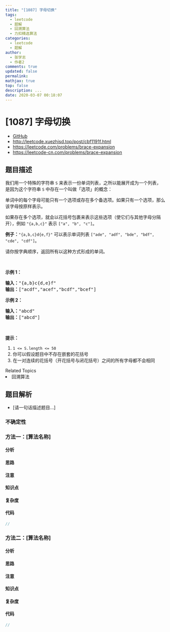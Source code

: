 ```yaml
---
title: "[1087] 字母切换"
tags:
  - leetcode
  - 题解
  - 回溯算法
  - 力扣精选算法
categories:
  - leetcode
  - 题解
author:
  - 张学志
  - 作者2
comments: true
updated: false
permalink:
mathjax: true
top: false
description: ...
date: 2020-03-07 00:18:07
---
```



# [1087] 字母切换
* [GitHub](https://github.com/algoboy101/LeetCodeCrowdsource/tree/master/_posts/QA/%5B1087%5D%20%E5%AD%97%E6%AF%8D%E5%88%87%E6%8D%A2.md)
* http://leetcode.xuezhisd.top/post/cbf1191f.html
* https://leetcode.com/problems/brace-expansion
* https://leetcode-cn.com/problems/brace-expansion


## 题目描述

<p>我们用一个特殊的字符串&nbsp;<code>S</code>&nbsp;来表示一份单词列表，之所以能展开成为一个列表，是因为这个字符串&nbsp;<code>S</code>&nbsp;中存在一个叫做「选项」的概念：</p>

<p>单词中的每个字母可能只有一个选项或存在多个备选项。如果只有一个选项，那么该字母按原样表示。</p>

<p>如果存在多个选项，就会以花括号包裹来表示这些选项（使它们与其他字母分隔开），例如 <code>&quot;{a,b,c}&quot;</code> 表示&nbsp;<code>[&quot;a&quot;, &quot;b&quot;, &quot;c&quot;]</code>。</p>

<p><strong>例子：</strong><code>&quot;{a,b,c}d{e,f}&quot;</code>&nbsp;可以表示单词列表&nbsp;<code>[&quot;ade&quot;, &quot;adf&quot;, &quot;bde&quot;, &quot;bdf&quot;, &quot;cde&quot;, &quot;cdf&quot;]</code>。</p>

<p>请你按字典顺序，返回所有以这种方式形成的单词。</p>

<p>&nbsp;</p>

<p><strong>示例 1：</strong></p>

<pre><strong>输入：</strong>&quot;{a,b}c{d,e}f&quot;
<strong>输出：</strong>[&quot;acdf&quot;,&quot;acef&quot;,&quot;bcdf&quot;,&quot;bcef&quot;]
</pre>

<p><strong>示例 2：</strong></p>

<pre><strong>输入：</strong>&quot;abcd&quot;
<strong>输出：</strong>[&quot;abcd&quot;]
</pre>

<p>&nbsp;</p>

<p><strong>提示：</strong></p>

<ol>
	<li><code>1 &lt;= S.length &lt;= 50</code></li>
	<li>你可以假设题目中不存在嵌套的花括号</li>
	<li>在一对连续的花括号（开花括号与闭花括号）之间的所有字母都不会相同</li>
</ol>
<div><div>Related Topics</div><div><li>回溯算法</li></div></div>


## 题目解析
* [请一句话描述题目...]

### 不确定性


### 方法一：[算法名称]

#### 分析

#### 思路

#### 注意

#### 知识点

#### 复杂度

#### 代码

```cpp
//
```


### 方法二：[算法名称]

#### 分析

#### 思路

#### 注意

#### 知识点

#### 复杂度

#### 代码

```cpp
//
```


